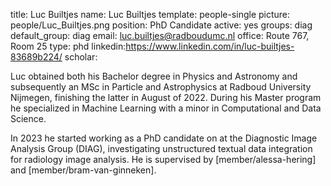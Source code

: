 title: Luc Builtjes
name: Luc Builtjes
template: people-single
picture: people/Luc_Builtjes.png
position: PhD Candidate
active: yes
groups: diag
default_group: diag
email: luc.builtjes@radboudumc.nl
office: Route 767, Room 25
type: phd
linkedin:https://www.linkedin.com/in/luc-builtjes-83689b224/
scholar:


Luc obtained both his Bachelor degree in Physics and Astronomy and subsequently an MSc in Particle and Astrophysics at Radboud University Nijmegen, finishing the latter in August of 2022. During his Master program he specialized in Machine Learning with a minor in Computational and Data Science.

In 2023 he started working as a PhD candidate on at the Diagnostic Image Analysis Group (DIAG), investigating unstructured textual data integration for radiology image analysis. He is supervised by [member/alessa-hering] and [member/bram-van-ginneken].




